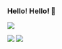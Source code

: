 ### Hello! Hello! 👋

![](https://github-profile-trophy.vercel.app/?username=d6o&theme=onedark&rank=-C,-B&column=8)

![](https://github-readme-stats.vercel.app/api?show_icons=true&include_all_commits=true&count_private=true&theme=dark&hide_border=true&username=d6o&hide=contribs) ![](https://github-readme-stats.vercel.app/api/top-langs?layout=compact&langs_count=6&theme=dark&hide_border=true&username=d6o)


